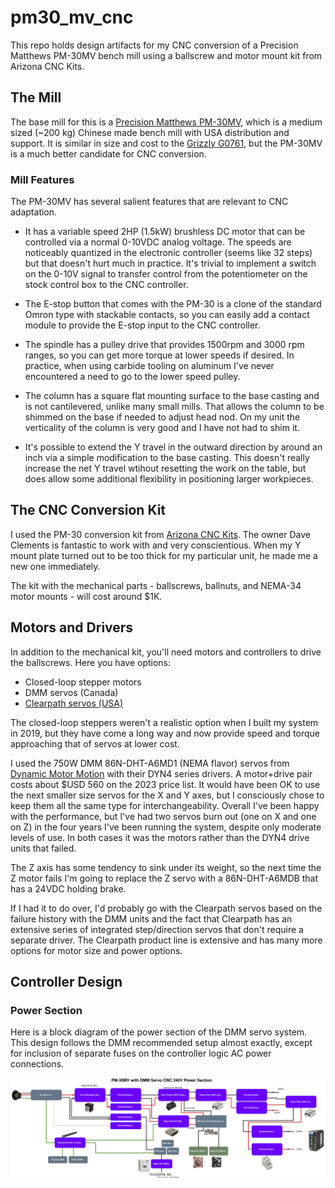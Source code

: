 # pm30_mv_cnc

This repo holds design artifacts for my CNC conversion of a Precision Matthews PM-30MV bench mill
using a ballscrew and motor mount kit from Arizona CNC Kits.

## The Mill

The base mill for this is a [Precision Matthews PM-30MV](https://www.precisionmatthews.com/shop/pm-30mv/), which is a medium sized (~200 kg) Chinese made bench mill
with USA distribution and support.  It is similar in size and cost to the [Grizzly G0761](https://www.grizzly.com/products/grizzly-10-x-32-2-hp-hd-benchtop-mill-drill-with-power-feed-and-tapping/g0761),
but the PM-30MV is a much better candidate for CNC conversion.

### Mill Features

The PM-30MV has several salient features that are relevant to CNC
adaptation.

* It has a variable speed 2HP (1.5kW) brushless DC motor that can be controlled
via a normal 0-10VDC analog voltage.  The speeds are noticeably
quantized in the electronic controller (seems like 32 steps) but that
doesn't hurt much in practice.  It's trivial to implement a switch on
the 0-10V signal to transfer
control from the potentiometer on the stock control box to the CNC controller.

* The E-stop button that comes with the PM-30 is a clone of the standard
Omron type with stackable contacts, so you can easily add a contact module to
provide the E-stop input to the CNC controller.

* The spindle has a pulley drive that provides 1500rpm and 3000 rpm ranges, so
you can get more torque at lower speeds if desired.  In practice, when using
carbide tooling on aluminum I've never encountered a need to go to the lower
speed pulley.

* The column has a square flat mounting surface to the base casting and is not
cantilevered, unlike many small mills.  That allows the column to be shimmed
on the base if needed to adjust head nod.  On my unit the verticality of the
column is very good and I have not had to shim it.

* It's possible to extend the Y travel in the outward direction by around an
inch via a simple modification to the base casting.  This doesn't really
increase the net Y travel wtihout resetting the work on the table, but does
allow some additional flexibility in positioning larger workpieces.

## The CNC Conversion Kit

I used the PM-30 conversion kit from [Arizona CNC Kits](https://www.arizonacnckits.com/).  The owner Dave Clements is fantastic to work with and very conscientious.
When my Y mount plate turned out to be too thick for my particular unit, he
made me a new one immediately.

The kit with the mechanical parts - ballscrews, ballnuts, and NEMA-34 motor mounts -
will cost around $1K.

## Motors and Drivers

In addition to the mechanical kit, you'll need motors and controllers to drive the
ballscrews.  Here you have options:

*  Closed-loop stepper motors
*  DMM servos (Canada)
*  [Clearpath servos (USA)](https://teknic.com/products/clearpath-brushless-dc-servo-motors/)

The closed-loop steppers weren't a realistic option when I built my system
in 2019, but they have come a long way and now provide speed and torque
approaching that of servos at lower cost.

I used the 750W DMM 86N-DHT-A6MD1 (NEMA flavor) servos from [Dynamic Motor Motion](https://www.dmm-tech.com/products_main.html) with their DYN4 series drivers.
A motor+drive pair costs about $USD 560 on the 2023 price list.  It would
have been OK to use the next smaller size servos for the X and Y axes, but I
consciously chose to keep them all the same type for interchangeability.
Overall I've been happy with the performance, but I've had two servos burn out
(one on X and one on Z) in the four years I've been running the system, despite
only moderate levels of use.  In both cases it was the motors rather than the DYN4 drive units that failed.

The Z axis has some tendency to sink under its weight, so the next time the Z
motor fails I'm going to replace the Z servo with a 86N-DHT-A6MDB that has a
24VDC holding brake.

If I had it to do over, I'd probably go with the Clearpath servos based on the
failure history with the DMM units and the fact that Clearpath has an extensive
series of integrated step/direction servos that don't require a separate
driver.  The Clearpath product line is extensive and has many more options for
motor size and power options.

## Controller Design

### Power Section 

Here is a block diagram of the power section of the DMM servo system.  This
design follows the DMM recommended setup almost exactly, except for inclusion
of separate fuses on the controller logic AC power connections.

![Power Section Block Diagram](art/PM-30MV_power_section.svg)
